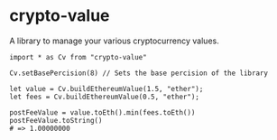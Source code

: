 # crypto-value
A library to manage your various cryptocurrency values.

```
import * as Cv from "crypto-value"

Cv.setBasePercision(8) // Sets the base percision of the library

let value = Cv.buildEthereumValue(1.5, "ether");
let fees = Cv.buildEthereumValue(0.5, "ether");

postFeeValue = value.toEth().min(fees.toEth())
postFeeValue.toString() 
# => 1.00000000

```
